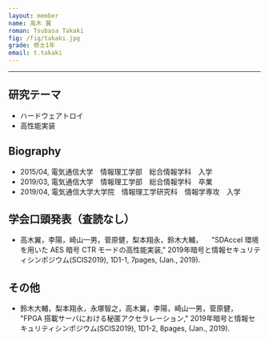 ```yaml
---
layout: member
name: 高木 翼
roman: Tsubasa Takaki
fig: /fig/takaki.jpg
grade: 修士1年
email: t.takaki
---
```


---

## 研究テーマ

- ハードウェアトロイ
- 高性能実装

## Biography

- 2015/04, 電気通信大学　情報理工学部　総合情報学科　入学
- 2019/03, 電気通信大学　情報理工学部　総合情報学科　卒業
- 2019/04, 電気通信大学大学院　情報理工学研究科　情報学専攻　入学

## 学会口頭発表（査読なし）

- 高木翼，李陽，崎山一男，菅原健，梨本翔永，鈴木大輔，
　"SDAccel 環境を用いた AES 暗号 CTR モードの高性能実装,"
  2019年暗号と情報セキュリティシンポジウム(SCIS2019),
  1D1-1, 7pages, (Jan., 2019).

## その他

- 鈴木大輔，梨本翔永，永塚智之，高木翼，李陽，崎山一男，菅原健，
  "FPGA 搭載サーバにおける秘匿アクセラレーション,"
  2019年暗号と情報セキュリティシンポジウム(SCIS2019),
  1D1-2, 8pages, (Jan., 2019).

